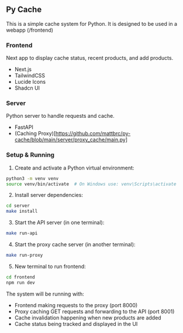 ## Py Cache

This is a simple cache system for Python. It is designed to be used in a webapp (/frontend)

### Frontend

Next app to display cache status, recent products, and add products.

- Next.js
- TailwindCSS
- Lucide Icons
- Shadcn UI

### Server

Python server to handle requests and cache.

- FastAPI
- (Caching Proxy)[https://github.com/mattbrc/py-cache/blob/main/server/proxy_cache/main.py]

### Setup & Running

1. Create and activate a Python virtual environment:

```bash
python3 -m venv venv
source venv/bin/activate  # On Windows use: venv\Scripts\activate
```

2. Install server dependencies:

```bash
cd server
make install
```

3. Start the API server (in one terminal):

```bash
make run-api
```

4. Start the proxy cache server (in another terminal):

```bash
make run-proxy
```

5. New terminal to run frontend:

```bash
cd frontend
npm run dev
```

The system will be running with:

- Frontend making requests to the proxy (port 8000)
- Proxy caching GET requests and forwarding to the API (port 8001)
- Cache invalidation happening when new products are added
- Cache status being tracked and displayed in the UI
